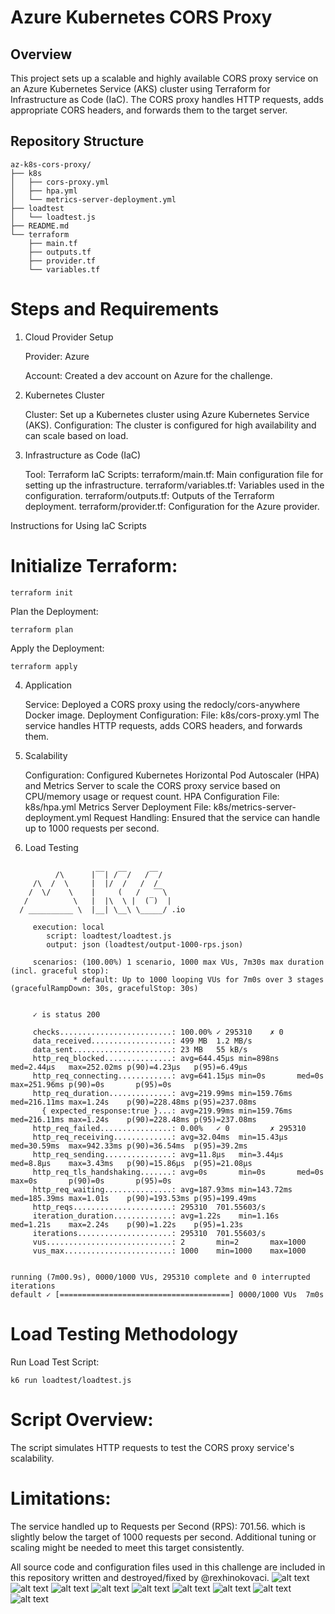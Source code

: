 # Azure Kubernetes CORS Proxy

## Overview

This project sets up a scalable and highly available CORS proxy service on an Azure Kubernetes Service (AKS) cluster using Terraform for Infrastructure as Code (IaC). The CORS proxy handles HTTP requests, adds appropriate CORS headers, and forwards them to the target server.

## Repository Structure

```
az-k8s-cors-proxy/
├── k8s
│   ├── cors-proxy.yml
│   ├── hpa.yml
│   └── metrics-server-deployment.yml
├── loadtest
│   └── loadtest.js
├── README.md
└── terraform
    ├── main.tf
    ├── outputs.tf
    ├── provider.tf
    └── variables.tf

```     
# Steps and Requirements
1. Cloud Provider Setup

    Provider: Azure

    Account: Created a dev account on Azure for the challenge.

2. Kubernetes Cluster

    Cluster: Set up a Kubernetes cluster using Azure Kubernetes Service (AKS).
    Configuration: The cluster is configured for high availability and can scale based on load.

3. Infrastructure as Code (IaC)

    Tool: Terraform
    IaC Scripts:
        terraform/main.tf: Main configuration file for setting up the infrastructure.
        terraform/variables.tf: Variables used in the configuration.
        terraform/outputs.tf: Outputs of the Terraform deployment.
        terraform/provider.tf: Configuration for the Azure provider.

Instructions for Using IaC Scripts

# Initialize Terraform:

```
terraform init
```   
Plan the Deployment:

```   
terraform plan
```   
Apply the Deployment:

```   
terraform apply
```   
4. Application

    Service: Deployed a CORS proxy using the redocly/cors-anywhere Docker image.
    Deployment Configuration:
        File: k8s/cors-proxy.yml
        The service handles HTTP requests, adds CORS headers, and forwards them.

5. Scalability

    Configuration: Configured Kubernetes Horizontal Pod Autoscaler (HPA) and Metrics Server to scale the CORS proxy service based on CPU/memory usage or request count.
    HPA Configuration File: k8s/hpa.yml
    Metrics Server Deployment File: k8s/metrics-server-deployment.yml
    Request Handling: Ensured that the service can handle up to 1000 requests per second.

6. Load Testing

```   

          /\      |‾‾| /‾‾/   /‾‾/   
     /\  /  \     |  |/  /   /  /    
    /  \/    \    |     (   /   ‾‾\  
   /          \   |  |\  \ |  (‾)  | 
  / __________ \  |__| \__\ \_____/ .io

     execution: local
        script: loadtest/loadtest.js
        output: json (loadtest/output-1000-rps.json)

     scenarios: (100.00%) 1 scenario, 1000 max VUs, 7m30s max duration (incl. graceful stop):
              * default: Up to 1000 looping VUs for 7m0s over 3 stages (gracefulRampDown: 30s, gracefulStop: 30s)


     ✓ is status 200

     checks.........................: 100.00% ✓ 295310    ✗ 0     
     data_received..................: 499 MB  1.2 MB/s
     data_sent......................: 23 MB   55 kB/s
     http_req_blocked...............: avg=644.45µs min=898ns    med=2.44µs   max=252.02ms p(90)=4.23µs   p(95)=6.49µs  
     http_req_connecting............: avg=641.15µs min=0s       med=0s       max=251.96ms p(90)=0s       p(95)=0s      
     http_req_duration..............: avg=219.99ms min=159.76ms med=216.11ms max=1.24s    p(90)=228.48ms p(95)=237.08ms
       { expected_response:true }...: avg=219.99ms min=159.76ms med=216.11ms max=1.24s    p(90)=228.48ms p(95)=237.08ms
     http_req_failed................: 0.00%   ✓ 0         ✗ 295310
     http_req_receiving.............: avg=32.04ms  min=15.43µs  med=30.59ms  max=942.33ms p(90)=36.54ms  p(95)=39.2ms  
     http_req_sending...............: avg=11.8µs   min=3.44µs   med=8.8µs    max=3.43ms   p(90)=15.86µs  p(95)=21.08µs 
     http_req_tls_handshaking.......: avg=0s       min=0s       med=0s       max=0s       p(90)=0s       p(95)=0s      
     http_req_waiting...............: avg=187.93ms min=143.72ms med=185.39ms max=1.01s    p(90)=193.53ms p(95)=199.49ms
     http_reqs......................: 295310  701.55603/s
     iteration_duration.............: avg=1.22s    min=1.16s    med=1.21s    max=2.24s    p(90)=1.22s    p(95)=1.23s   
     iterations.....................: 295310  701.55603/s
     vus............................: 2       min=2       max=1000
     vus_max........................: 1000    min=1000    max=1000


running (7m00.9s), 0000/1000 VUs, 295310 complete and 0 interrupted iterations
default ✓ [======================================] 0000/1000 VUs  7m0s
```   
# Load Testing Methodology

Run Load Test Script:

```   
k6 run loadtest/loadtest.js

```   
# Script Overview:
The script simulates HTTP requests to test the CORS proxy service's scalability.

# Limitations:
The service handled up to Requests per Second (RPS): 701.56. which is slightly below the target of 1000 requests per second. Additional tuning or scaling might be needed to meet this target consistently.



All source code and configuration files used in this challenge are included in this repository written and destroyed/fixed by @rexhinokovaci.
![alt text](image.png)
![alt text](image-1.png)
![alt text](image-2.png)
![alt text](image-3.png)
![alt text](image-11.png)
![alt text](image-4.png)
![alt text](image-5.png)
![alt text](image-8.png)
![alt text](image-9.png)